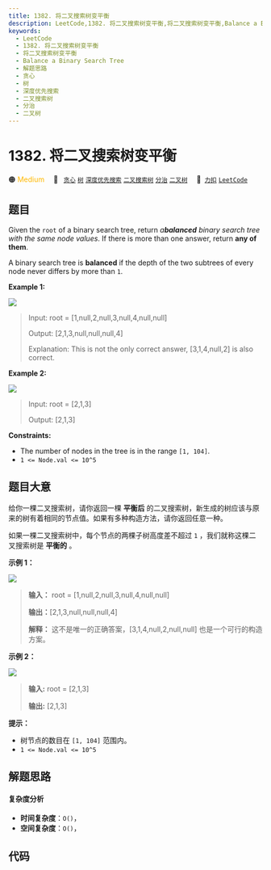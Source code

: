 ```yaml
---
title: 1382. 将二叉搜索树变平衡
description: LeetCode,1382. 将二叉搜索树变平衡,将二叉搜索树变平衡,Balance a Binary Search Tree,解题思路,贪心,树,深度优先搜索,二叉搜索树,分治,二叉树
keywords:
  - LeetCode
  - 1382. 将二叉搜索树变平衡
  - 将二叉搜索树变平衡
  - Balance a Binary Search Tree
  - 解题思路
  - 贪心
  - 树
  - 深度优先搜索
  - 二叉搜索树
  - 分治
  - 二叉树
---
```


# 1382. 将二叉搜索树变平衡

🟠 <font color=#ffb800>Medium</font>&emsp; 🔖&ensp; [`贪心`](/tag/greedy.md) [`树`](/tag/tree.md) [`深度优先搜索`](/tag/depth-first-search.md) [`二叉搜索树`](/tag/binary-search-tree.md) [`分治`](/tag/divide-and-conquer.md) [`二叉树`](/tag/binary-tree.md)&emsp; 🔗&ensp;[`力扣`](https://leetcode.cn/problems/balance-a-binary-search-tree) [`LeetCode`](https://leetcode.com/problems/balance-a-binary-search-tree)

## 题目

Given the `root` of a binary search tree, return _a**balanced** binary search
tree with the same node values_. If there is more than one answer, return
**any of them**.

A binary search tree is **balanced** if the depth of the two subtrees of every
node never differs by more than `1`.



**Example 1:**

![](https://assets.leetcode.com/uploads/2021/08/10/balance1-tree.jpg)

> Input: root = [1,null,2,null,3,null,4,null,null]
> 
> Output: [2,1,3,null,null,null,4]
> 
> Explanation: This is not the only correct answer, [3,1,4,null,2] is also correct.

**Example 2:**

![](https://assets.leetcode.com/uploads/2021/08/10/balanced2-tree.jpg)

> Input: root = [2,1,3]
> 
> Output: [2,1,3]

**Constraints:**

  * The number of nodes in the tree is in the range `[1, 104]`.
  * `1 <= Node.val <= 10^5`


## 题目大意

给你一棵二叉搜索树，请你返回一棵 **平衡后**  的二叉搜索树，新生成的树应该与原来的树有着相同的节点值。如果有多种构造方法，请你返回任意一种。

如果一棵二叉搜索树中，每个节点的两棵子树高度差不超过 `1` ，我们就称这棵二叉搜索树是 **平衡的** 。



**示例 1：**

![](https://assets.leetcode.com/uploads/2021/08/10/balance1-tree.jpg)

> 
> 
> 
> 
> 
> **输入：** root = [1,null,2,null,3,null,4,null,null]
> 
> **输出：**[2,1,3,null,null,null,4]
> 
> **解释：** 这不是唯一的正确答案，[3,1,4,null,2,null,null] 也是一个可行的构造方案。
> 
> 

**示例 2：**

![](https://assets.leetcode.com/uploads/2021/08/10/balanced2-tree.jpg)

> 
> 
> 
> 
> 
> **输入:** root = [2,1,3]
> 
> **输出:** [2,1,3]
> 
> 



**提示：**

  * 树节点的数目在 `[1, 104]` 范围内。
  * `1 <= Node.val <= 10^5`


## 解题思路

#### 复杂度分析

- **时间复杂度**：`O()`，
- **空间复杂度**：`O()`，

## 代码

```javascript

```